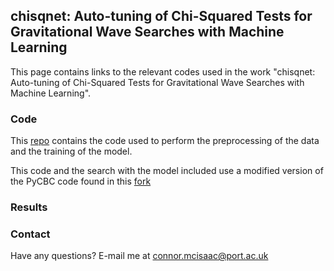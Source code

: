 ## chisqnet: Auto-tuning of Chi-Squared Tests for Gravitational Wave Searches with Machine Learning

This page contains links to the relevant codes used in the work "chisqnet: Auto-tuning of Chi-Squared Tests for Gravitational Wave Searches with Machine Learning".

### Code

This [repo](https://github.com/connor-mcisaac/chisqnet) contains the code used to perform the preprocessing of the data and the training of the model.

This code and the search with the model included use a modified version of the PyCBC code found in this [fork](https://github.com/connor-mcisaac/pycbc/tree/chisqnet)

### Results



### Contact

Have any questions? E-mail me at connor.mcisaac@port.ac.uk
